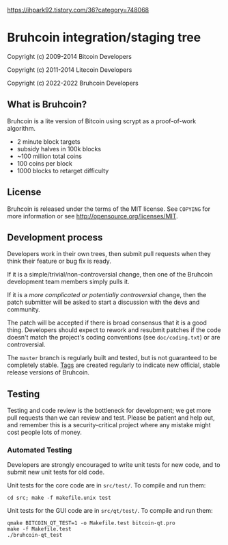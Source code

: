 https://ihpark92.tistory.com/36?category=748068

Bruhcoin integration/staging tree
================================



Copyright (c) 2009-2014 Bitcoin Developers

Copyright (c) 2011-2014 Litecoin Developers

Copyright (c) 2022-2022 Bruhcoin Developers

What is Bruhcoin?
----------------

Bruhcoin is a lite version of Bitcoin using scrypt as a proof-of-work algorithm.
 - 2 minute block targets
 - subsidy halves in 100k blocks
 - ~100 million total coins
 - 100 coins per block
 - 1000 blocks to retarget difficulty

License
-------

Bruhcoin is released under the terms of the MIT license. See `COPYING` for more
information or see http://opensource.org/licenses/MIT.

Development process
-------------------

Developers work in their own trees, then submit pull requests when they think
their feature or bug fix is ready.

If it is a simple/trivial/non-controversial change, then one of the Bruhcoin
development team members simply pulls it.

If it is a *more complicated or potentially controversial* change, then the patch
submitter will be asked to start a discussion with the devs and community.

The patch will be accepted if there is broad consensus that it is a good thing.
Developers should expect to rework and resubmit patches if the code doesn't
match the project's coding conventions (see `doc/coding.txt`) or are
controversial.

The `master` branch is regularly built and tested, but is not guaranteed to be
completely stable. [Tags](https://github.com/williameom5678/bruhcoin/tags) are created
regularly to indicate new official, stable release versions of Bruhcoin.

Testing
-------

Testing and code review is the bottleneck for development; we get more pull
requests than we can review and test. Please be patient and help out, and
remember this is a security-critical project where any mistake might cost people
lots of money.

### Automated Testing

Developers are strongly encouraged to write unit tests for new code, and to
submit new unit tests for old code.

Unit tests for the core code are in `src/test/`. To compile and run them:

    cd src; make -f makefile.unix test

Unit tests for the GUI code are in `src/qt/test/`. To compile and run them:

    qmake BITCOIN_QT_TEST=1 -o Makefile.test bitcoin-qt.pro
    make -f Makefile.test
    ./bruhcoin-qt_test

